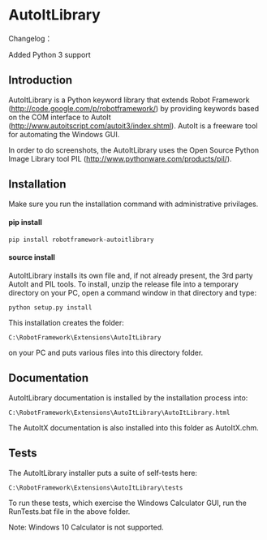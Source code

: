 AutoItLibrary
=============

Changelog：

  Added Python 3 support

Introduction
------------

AutoItLibrary is a Python keyword library that extends Robot Framework
(http://code.google.com/p/robotframework/) by providing keywords based on the
COM interface to AutoIt (http://www.autoitscript.com/autoit3/index.shtml).
AutoIt is a freeware tool for automating the Windows GUI.

In order to do screenshots, the AutoItLibrary uses the Open Source Python
Image Library tool PIL (http://www.pythonware.com/products/pil/).


Installation
------------
Make sure you run the installation command with administrative privilages.

#### pip install
   
```pip install robotframework-autoitlibrary```


#### source install
AutoItLibrary installs its own file and, if not already present, the 3rd party
AutoIt and PIL tools.  To install, unzip the release file into a temporary
directory on your PC, open a command window in that directory and type:

    python setup.py install

This installation creates the folder:

    C:\RobotFramework\Extensions\AutoItLibrary

on your PC and puts various files into this directory folder.


Documentation
-------------

AutoItLibrary documentation is installed by the installation process into:

    C:\RobotFramework\Extensions\AutoItLibrary\AutoItLibrary.html

The AutoItX documentation is also installed into this folder as AutoItX.chm.


Tests
-----

The AutoItLibrary installer puts a suite of self-tests here:

    C:\RobotFramework\Extensions\AutoItLibrary\tests

To run these tests, which exercise the Windows Calculator GUI, run the
RunTests.bat file in the above folder.

Note: Windows 10 Calculator is not supported.
